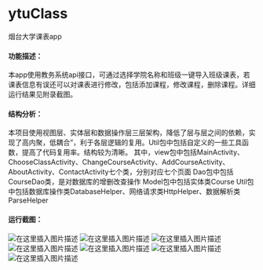 # ytuClass
烟台大学课表app

#### 功能描述：
 本app使用教务系统api接口，可通过选择学院名称和班级一键导入班级课表，若课表信息有误还可以对课表进行修改，包括添加课程，修改课程，删除课程。详细运行结果见附录截图。

#### 结构分析：
本项目使用视图层、实体层和数据操作层三层架构，降低了层与层之间的依赖，实现了高内聚，低耦合”，利于各层逻辑的复用。Util包中包括自定义的一些工具函数，提高了代码复用率。结构较为清晰。
其中，view包中包括MainActivity、ChooseClassActivity、ChangeCourseActivity、AddCourseActivity、AboutActivity、ContactActivity七个类，分别对应七个页面
Dao包中包括CourseDao类，是对数据库的增删改查操作
Model包中包括实体类Course
Util包中包括数据库操作类DatabaseHelper、网络请求类HttpHelper、数据解析类ParseHelper


#### 运行截图：
![在这里插入图片描述](https://img-blog.csdnimg.cn/20190122223528574.png?x-oss-process=image/watermark,type_ZmFuZ3poZW5naGVpdGk,shadow_10,text_aHR0cHM6Ly9ibG9nLmNzZG4ubmV0L3FxXzM0ODM4NjQz,size_16,color_FFFFFF,t_70)
![在这里插入图片描述](https://img-blog.csdnimg.cn/20190122223618379.png?x-oss-process=image/watermark,type_ZmFuZ3poZW5naGVpdGk,shadow_10,text_aHR0cHM6Ly9ibG9nLmNzZG4ubmV0L3FxXzM0ODM4NjQz,size_16,color_FFFFFF,t_70)
![在这里插入图片描述](https://img-blog.csdnimg.cn/20190122223635352.png?x-oss-process=image/watermark,type_ZmFuZ3poZW5naGVpdGk,shadow_10,text_aHR0cHM6Ly9ibG9nLmNzZG4ubmV0L3FxXzM0ODM4NjQz,size_16,color_FFFFFF,t_70)
![在这里插入图片描述](https://img-blog.csdnimg.cn/20190122223700118.png?x-oss-process=image/watermark,type_ZmFuZ3poZW5naGVpdGk,shadow_10,text_aHR0cHM6Ly9ibG9nLmNzZG4ubmV0L3FxXzM0ODM4NjQz,size_16,color_FFFFFF,t_70)
![在这里插入图片描述](https://img-blog.csdnimg.cn/2019012222372520.png?x-oss-process=image/watermark,type_ZmFuZ3poZW5naGVpdGk,shadow_10,text_aHR0cHM6Ly9ibG9nLmNzZG4ubmV0L3FxXzM0ODM4NjQz,size_16,color_FFFFFF,t_70)
![在这里插入图片描述](https://img-blog.csdnimg.cn/20190122223747401.png?x-oss-process=image/watermark,type_ZmFuZ3poZW5naGVpdGk,shadow_10,text_aHR0cHM6Ly9ibG9nLmNzZG4ubmV0L3FxXzM0ODM4NjQz,size_16,color_FFFFFF,t_70)
![在这里插入图片描述](https://img-blog.csdnimg.cn/20190122223809102.png?x-oss-process=image/watermark,type_ZmFuZ3poZW5naGVpdGk,shadow_10,text_aHR0cHM6Ly9ibG9nLmNzZG4ubmV0L3FxXzM0ODM4NjQz,size_16,color_FFFFFF,t_70)

